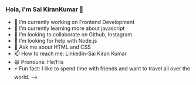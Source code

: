 ### Hola, I'm Sai KiranKumar 👋

- 🔭 I’m currently working on Frontend Development
- 🌱 I’m currently learning more about javascript
- 👯 I’m looking to collaborate on Github, Instagram.
- 🤔 I’m looking for help with Node.js
- 💬 Ask me about HTML and CSS
- 📫 How to reach me: Linkedin-Sai Kiran Kumar
- 😄 Pronouns: He/His
- ⚡ Fun fact: I like to spend time with friends and want to travel all over the world. 
-->
